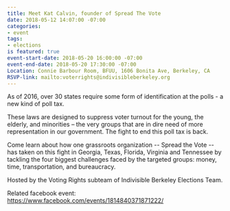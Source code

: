 ```yaml
---
title: Meet Kat Calvin, founder of Spread The Vote
date: 2018-05-12 14:07:00 -07:00
categories:
- event
tags:
- elections
is featured: true
event-start-date: 2018-05-20 16:00:00 -07:00
event-end-date: 2018-05-20 17:30:00 -07:00
Location: Connie Barbour Room, BFUU, 1606 Bonita Ave, Berkeley, CA
RSVP-link: mailto:voterrights@indivisibleberkeley.org
---
```


As of 2016, over 30 states require some form of identification at the polls - a new kind of poll tax.

These laws are designed to suppress voter turnout for the young, the elderly, and minorities – the very groups that are in dire need of more representation in our government. The fight to end this poll tax is back. 

Come learn about how one grassroots organization -- Spread the Vote -- has taken on this fight in Georgia, Texas, Florida, Virginia and Tennessee by tackling the four biggest challenges faced by the targeted groups: money, time, transportation, and bureaucracy.

Hosted by the Voting Rights subteam of Indivisible Berkeley Elections Team.

Related facebook event: https://www.facebook.com/events/1814840371871222/